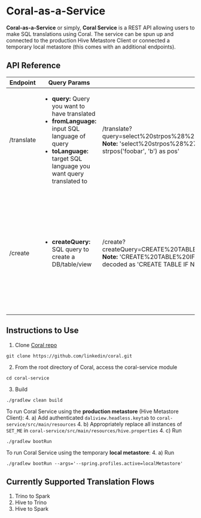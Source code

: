 # Coral-as-a-Service

**Coral-as-a-Service** or simply, **Coral Service** is a REST API allowing users to make SQL translations using Coral. The service can be spun up and connected to the production Hive Metastore Client or connected a temporary local metastore (this comes with an additional endpoints).

## API Reference

| Endpoint | Query Params |Example | Method | Semantics
|--|--|--|--|--|
| /translate |  <ul><li><strong>query:</strong> Query you want to have translated</li><li><strong>fromLanguage:</strong> input SQL language of query</li><li><strong> toLanguage:</strong> target SQL language you want query translated to</li></ul> | /translate?query=select%20strpos%28%27foobar%27%2C%20%27b%27%29%20as%20pos&fromLanguage=trino&toLanguage=spark </br> **Note:** 'select%20strpos%28%27foobar%27%2C%20%27b%27%29%20as%20pos' is URL decoded as 'select strpos('foobar', 'b') as pos' | GET |   READ - returns the translated query|
| /create  | <ul><li><strong>createQuery:</strong> SQL query to create a DB/table/view</li> | /create?createQuery=CREATE%20TABLE%20IF%20NOT%20EXISTS%20default.employees(e_id%20int%2C%20name%20string) **Note:** 'CREATE%20TABLE%20IF%20NOT%20EXISTS%20default.employees(e_id%20int%2C%20name%20string)' is URL decoded as 'CREATE TABLE IF NOT EXISTS default.employees(e_id int, name string)' | POST | CREATE - creates the metadata of the DB/table/view in the local metastore (**note:** this endpoint is only available if users choose to use Coral Service with local metastore) |

## Instructions to Use
1. Clone [Coral repo](https://github.com/linkedin/coral)
```
git clone https://github.com/linkedin/coral.git
```
2. From the root directory of Coral, access the coral-service module
```
cd coral-service
```
3. Build
```
./gradlew clean build
```
To run Coral Service using the **production metastore** (Hive Metastore Client):
4. a) Add authenticated `daliview.headless.keytab` to `coral-service/src/main/resources`
4. b) Appropriately replace all instances of `SET_ME` in `coral-service/src/main/resources/hive.properties`
4. c) Run
```
./gradlew bootRun
```

To run Coral Service using the temporary **local metastore**:
4. a) Run
```
./gradlew bootRun --args='--spring.profiles.active=localMetastore'
```

## Currently Supported Translation Flows
1. Trino to Spark
2. Hive to Trino
3. Hive to Spark